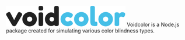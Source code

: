 ![voidcolor](/assets/voidcolor_logo.png)
Voidcolor is a Node.js package created for simulating various color blindness types.
